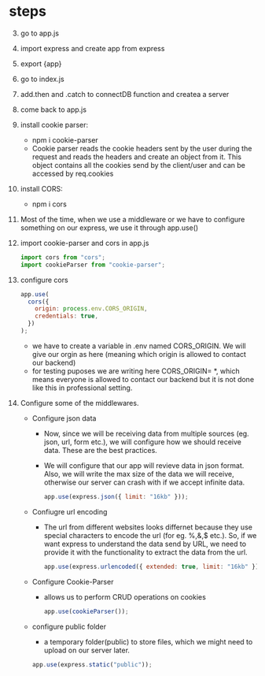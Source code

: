 # steps

3.  go to app.js
4.  import express and create app from express
5.  export {app}
6.  go to index.js
7.  add.then and .catch to connectDB function and createa a server
8.  come back to app.js
9.  install cookie parser:
    - npm i cookie-parser
    - Cookie parser reads the cookie headers sent by the user during the request and reads the headers and create an object from it. This object contains all the cookies send by the client/user and can be accessed by req.cookies
10. install CORS:
    - npm i cors
11. Most of the time, when we use a middleware or we have to configure something on our express, we use it through app.use()
12. import cookie-parser and cors in app.js

    ```javascript
    import cors from "cors";
    import cookieParser from "cookie-parser";
    ```

13. configure cors

    ```javascript
    app.use(
      cors({
        origin: process.env.CORS_ORIGIN,
        credentials: true,
      })
    );
    ```

    - we have to create a variable in .env named CORS_ORIGIN. We will give our orgin as here (meaning which origin is allowed to contact our backend)
    - for testing puposes we are writing here CORS_ORIGIN= \*, which means everyone is allowed to contact our backend but it is not done like this in professional setting.

14. Configure some of the middlewares.

    - Configure json data

      - Now, since we will be receiving data from multiple sources (eg. json, url, form etc.), we will configure how we should receive data. These are the best practices.
      - We will configure that our app will revieve data in json format. Also, we will write the max size of the data we will receive, otherwise our server can crash with if we accept infinite data.

        ```javascript
        app.use(express.json({ limit: "16kb" }));
        ```

    - Confiugre url encoding

      - The url from different websites looks differnet because they use special characters to encode the url (for eg. %,&,$ etc.). So, if we want express to understand the data send by URL, we need to provide it with the functionality to extract the data from the url.

        ```javascript
        app.use(express.urlencoded({ extended: true, limit: "16kb" }));
        ```

    - Configure Cookie-Parser

      - allows us to perform CRUD operations on cookies
        ```javascript
        app.use(cookieParser());
        ```

    - configure public folder
      - a temporary folder(public) to store files, which we might need to upload on our server later.
      ```javascript
      app.use(express.static("public"));
      ```
